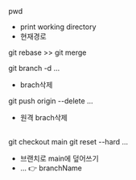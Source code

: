 ## 
pwd
- print working directory
- 현재경로


git rebase >> git merge


git branch -d ...
- brach삭제

git push origin --delete ...
- 원격 brach삭제



##
git checkout main
git reset --hard ...
- 브랜치로 main에 덮어쓰기
- ... 👉 branchName
